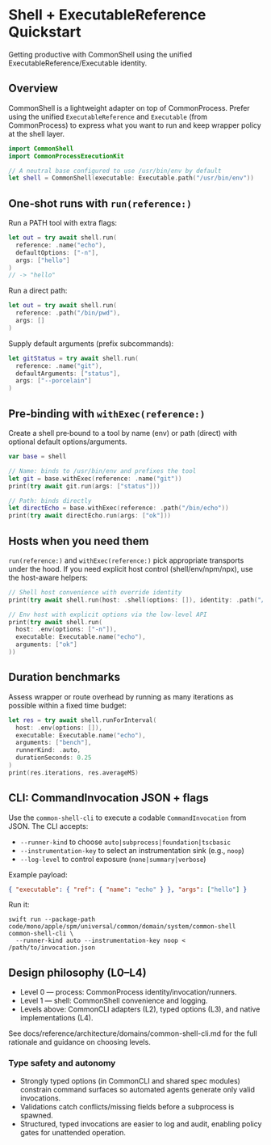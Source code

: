 # Shell + ExecutableReference Quickstart

Getting productive with CommonShell using the unified ExecutableReference/Executable identity.

## Overview

CommonShell is a lightweight adapter on top of CommonProcess. Prefer using the
unified `ExecutableReference` and `Executable` (from CommonProcess) to express
what you want to run and keep wrapper policy at the shell layer.

```swift
import CommonShell
import CommonProcessExecutionKit

// A neutral base configured to use /usr/bin/env by default
let shell = CommonShell(executable: Executable.path("/usr/bin/env"))
```

## One‑shot runs with `run(reference:)`

Run a PATH tool with extra flags:

```swift
let out = try await shell.run(
  reference: .name("echo"),
  defaultOptions: ["-n"],
  args: ["hello"]
)
// -> "hello"
```

Run a direct path:

```swift
let out = try await shell.run(
  reference: .path("/bin/pwd"),
  args: []
)
```

Supply default arguments (prefix subcommands):

```swift
let gitStatus = try await shell.run(
  reference: .name("git"),
  defaultArguments: ["status"],
  args: ["--porcelain"]
)
```

## Pre‑binding with `withExec(reference:)`

Create a shell pre‑bound to a tool by name (env) or path (direct) with optional
default options/arguments.

```swift
var base = shell

// Name: binds to /usr/bin/env and prefixes the tool
let git = base.withExec(reference: .name("git"))
print(try await git.run(args: ["status"]))

// Path: binds directly
let directEcho = base.withExec(reference: .path("/bin/echo"))
print(try await directEcho.run(args: ["ok"]))
```

## Hosts when you need them

`run(reference:)` and `withExec(reference:)` pick appropriate transports under
the hood. If you need explicit host control (shell/env/npm/npx), use the
host-aware helpers:

```swift
// Shell host convenience with override identity
print(try await shell.run(host: .shell(options: []), identity: .path("/bin/sh"), args: ["echo via shell"]))

// Env host with explicit options via the low-level API
print(try await shell.run(
  host: .env(options: ["-n"]),
  executable: Executable.name("echo"),
  arguments: ["ok"]
))
```

## Duration benchmarks

Assess wrapper or route overhead by running as many iterations as possible
within a fixed time budget:

```swift
let res = try await shell.runForInterval(
  host: .env(options: []),
  executable: Executable.name("echo"),
  arguments: ["bench"],
  runnerKind: .auto,
  durationSeconds: 0.25
)
print(res.iterations, res.averageMS)
```

## CLI: CommandInvocation JSON + flags

Use the `common-shell-cli` to execute a codable `CommandInvocation` from JSON. The CLI accepts:

- ``--runner-kind`` to choose `auto|subprocess|foundation|tscbasic`
- ``--instrumentation-key`` to select an instrumentation sink (e.g., `noop`)
- ``--log-level`` to control exposure (`none|summary|verbose`)

Example payload:

```json
{ "executable": { "ref": { "name": "echo" } }, "args": ["hello"] }
```

Run it:

```
swift run --package-path code/mono/apple/spm/universal/common/domain/system/common-shell common-shell-cli \
  --runner-kind auto --instrumentation-key noop < /path/to/invocation.json
```

## Design philosophy (L0–L4)

- Level 0 — process: CommonProcess identity/invocation/runners.
- Level 1 — shell: CommonShell convenience and logging.
- Levels above: CommonCLI adapters (L2), typed options (L3), and native implementations (L4).

See docs/reference/architecture/domains/common-shell-cli.md for the full rationale and guidance on choosing levels.

### Type safety and autonomy

- Strongly typed options (in CommonCLI and shared spec modules) constrain
  command surfaces so automated agents generate only valid invocations.
- Validations catch conflicts/missing fields before a subprocess is spawned.
- Structured, typed invocations are easier to log and audit, enabling policy
  gates for unattended operation.
